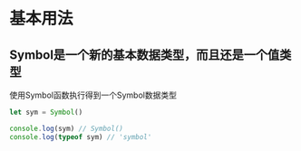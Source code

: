 # 基本用法

## Symbol是一个新的基本数据类型，而且还是一个值类型

使用Symbol函数执行得到一个Symbol数据类型

```js
let sym = Symbol()

console.log(sym) // Symbol()
console.log(typeof sym) // 'symbol'
```


